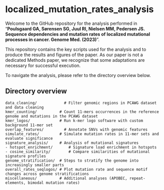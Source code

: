 # localized_mutation_rates_analysis

Welcome to the GitHub repository for the analysis performed in “**Poulsgaard GA, Sørensen SG, Juul RI, Nielsen MM, Pedersen JS. Sequence dependencies and mutation rates of localized mutational processes in cancer. Genome Med. (2023)**”.

This repository contains the key scripts used for the analysis and to produce the results and figures of the paper. As our paper is not a dedicated Methods paper, we recognize that some adaptations are necessary for successful execution.

To navigate the analysis, please refer to the directory overview below.

## Directory overview
```
data_cleaning/	 	      # Filter genomic regions in PCAWG dataset and data cleaning
kmer_counting/          # Count 11-mers occurrences in the reference genome and mutations in the PCAWG dataset
kmer_logos/	          	# Run k-mer logo software with custom background 11-mer set
overlap_features/	      # Annotate SNVs with genomic features
simulate_rates/	        # Simulate mutation rates in 11-mer sets and evaluate significance
signature_analysis/	    # Analysis of mutational signatures
- hotspot_enrichment/		# Signature load enrichment in hotspots
- cosine_similarity/		# Compare similarities of mutational signature profiles
genome_stratification/	# Steps to stratify the genome into increasingly smaller parts
overall_rates_seqlogos/	# Plot mutation rate and sequence motif changes across genome stratifications
miscellaneous/	        # Additional analyses (APOBEC, repeat-elements, bimodal mutation rates)
```
